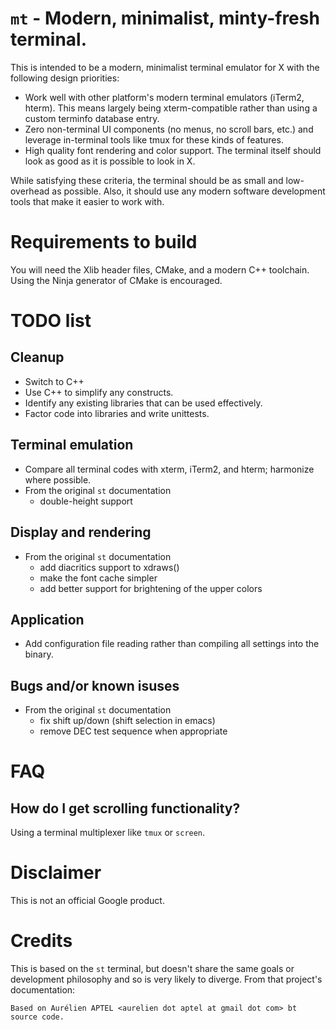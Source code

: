 # `mt` - Modern, minimalist, minty-fresh terminal.

This is intended to be a modern, minimalist terminal emulator for X with the
following design priorities:

- Work well with other platform's modern terminal emulators (iTerm2, hterm).
	This means largely being xterm-compatible rather than using a custom terminfo
	database entry.
- Zero non-terminal UI components (no menus, no scroll bars, etc.) and leverage
	in-terminal tools like tmux for these kinds of features.
- High quality font rendering and color support. The terminal itself should
	look as good as it is possible to look in X.

While satisfying these criteria, the terminal should be as small and
low-overhead as possible. Also, it should use any modern software development
tools that make it easier to work with.

# Requirements to build

You will need the Xlib header files, CMake, and a modern C++ toolchain. Using
the Ninja generator of CMake is encouraged.

# TODO list

## Cleanup

- Switch to C++
- Use C++ to simplify any constructs.
- Identify any existing libraries that can be used effectively.
- Factor code into libraries and write unittests.

## Terminal emulation

- Compare all terminal codes with xterm, iTerm2, and hterm; harmonize where
	possible.
- From the original `st` documentation
	- double-height support

## Display and rendering

- From the original `st` documentation
  - add diacritics support to xdraws()
  - make the font cache simpler
  - add better support for brightening of the upper colors

## Application

- Add configuration file reading rather than compiling all settings into the
	binary.

## Bugs and/or known isuses

- From the original `st` documentation
  - fix shift up/down (shift selection in emacs)
  - remove DEC test sequence when appropriate

# FAQ

## How do I get scrolling functionality?

Using a terminal multiplexer like `tmux` or `screen`.

# Disclaimer

This is not an official Google product.

# Credits

This is based on the `st` terminal, but doesn't share the same goals or
development philosophy and so is very likely to diverge. From that project's
documentation:
  
	Based on Aurélien APTEL <aurelien dot aptel at gmail dot com> bt source code.
